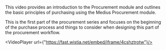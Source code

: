 This video provides an introduction to the Procurement module and outlines the basic principles of purchasing using the Medius Procurement module. 

This is the first part of the procurement series and focuses on the beginning of the purchase process and things to consider when designing this part of the procurement workflow. 

<VideoPlayer url={"https://fast.wistia.net/embed/iframe/4cshztrotw"}/>